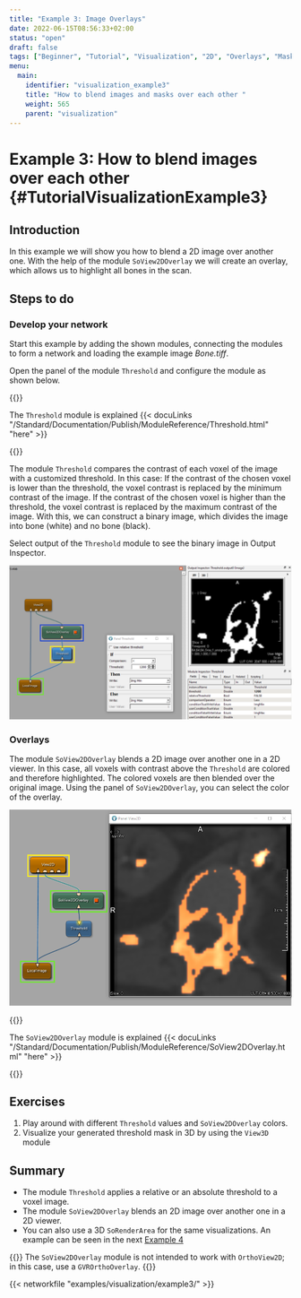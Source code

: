 ```yaml
---
title: "Example 3: Image Overlays"
date: 2022-06-15T08:56:33+02:00
status: "open"
draft: false
tags: ["Beginner", "Tutorial", "Visualization", "2D", "Overlays", "Masks"]
menu: 
  main:
    identifier: "visualization_example3"
    title: "How to blend images and masks over each other "
    weight: 565
    parent: "visualization"
---
```

# Example 3: How to blend images over each other {#TutorialVisualizationExample3}
## Introduction
In this example we will show you how to blend a 2D image over another one. With the help of the module `SoView2DOverlay` we will create an overlay, which allows us to highlight all bones in the scan.

## Steps to do
### Develop your network
Start this example by adding the shown modules, connecting the modules to form a network and loading the example image *Bone.tiff*.

Open the panel of the module `Threshold` and configure the module as shown below.

{{<alert class="info" caption="Extra Infos">}}

The `Threshold` module is explained {{< docuLinks "/Standard/Documentation/Publish/ModuleReference/Threshold.html" "here" >}}

{{</alert>}}

[//]: <> (MVL-653)

The module `Threshold` compares the contrast of each voxel of the image with a customized threshold. In this case: If the contrast of the chosen voxel is lower than the threshold, the voxel contrast is replaced by the minimum contrast of the image. If the contrast of the chosen voxel is higher than the threshold, the voxel contrast is replaced by the maximum contrast of the image. With this, we can construct a binary image, which divides the image into bone (white) and no bone (black).

Select output of the `Threshold` module to see the binary image in Output Inspector.

![Image Threshold](/images/tutorials/visualization/V3_01.png "Image Threshold")

### Overlays
The module `SoView2DOverlay` blends a 2D image over another one in a 2D viewer. In this case, all voxels with contrast above the `Threshold` are colored and therefore highlighted. The colored voxels are then blended over the original image. Using the panel of `SoView2DOverlay`, you can select the color of the overlay.

![SoView2DOverlay](/images/tutorials/visualization/V3_02.png "SoView2DOverlay")

{{<alert class="info" caption="Extra Infos">}}

The `SoView2DOverlay` module is explained {{< docuLinks "/Standard/Documentation/Publish/ModuleReference/SoView2DOverlay.html" "here" >}}

{{</alert>}}

[//]: <> (MVL-653)

## Exercises
1. Play around with different `Threshold` values and `SoView2DOverlay` colors.
2. Visualize your generated threshold mask in 3D by using the `View3D` module

## Summary
* The module `Threshold` applies a relative or an absolute threshold to a voxel image.
* The module `SoView2DOverlay` blends an 2D image over another one in a 2D viewer.
* You can also use a 3D `SoRenderArea` for the same visualizations. An example can be seen in the next [Example 4](/tutorials/visualization/visualizationexample4 "Display images converted to Open Inventor scene objects")

{{<alert class="warning" caption="Warning">}}
The `SoView2DOverlay` module is not intended to work with `OrthoView2D`; in this case, use a `GVROrthoOverlay`.
{{</alert>}}

{{< networkfile "examples/visualization/example3/" >}}
